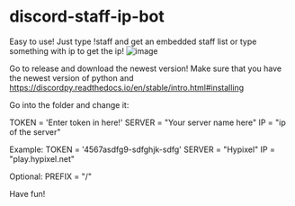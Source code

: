 # discord-staff-ip-bot
Easy to use! Just type !staff and get an embedded staff list or type something with ip to get the ip!
![image](https://user-images.githubusercontent.com/73650787/123341216-e1a7ca00-d54d-11eb-87f3-1cf2ff72add4.png)


Go to release and download the newest version!
Make sure that you have the newest version of python and https://discordpy.readthedocs.io/en/stable/intro.html#installing 

Go into the folder and change it:

TOKEN = 'Enter token in here!'
SERVER = "Your server name here"
IP = "ip of the server"



Example:
TOKEN = '4567asdfg9-sdfghjk-sdfg'
SERVER = "Hypixel"
IP = "play.hypixel.net"

Optional:
PREFIX = "/"

Have fun!
